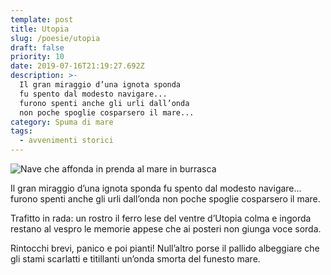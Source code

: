 ```yaml
---
template: post
title: Utopia
slug: /poesie/utopia
draft: false
priority: 10
date: 2019-07-16T21:19:27.692Z
description: >-
  Il gran miraggio d’una ignota sponda
  fu spento dal modesto navigare...
  furono spenti anche gli urli dall’onda
  non poche spoglie cosparsero il mare...
category: Spuma di mare
tags:
  - avvenimenti storici
---
```


![Nave che affonda in prenda al mare in burrasca](/media/spuma-di-mare/avvenimenti-storici-utopia.jpg)

Il gran miraggio d’una ignota sponda
fu spento dal modesto navigare...
furono spenti anche gli urli dall’onda
non poche spoglie cosparsero il mare.

Trafitto in rada: un rostro il ferro lese
del ventre d’Utopia colma e ingorda
restano al vespro le memorie appese
che ai posteri non giunga voce sorda.

Rintocchi brevi, panico e poi pianti!
Null’altro porse il pallido albeggiare
che gli stami scarlatti e titillanti
un’onda smorta del funesto mare.
